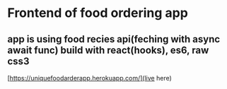 # Frontend of food ordering app
## app is using food recies api(feching with async await func) build with react(hooks), es6, raw css3
[https://uniquefoodarderapp.herokuapp.com/](live here)
